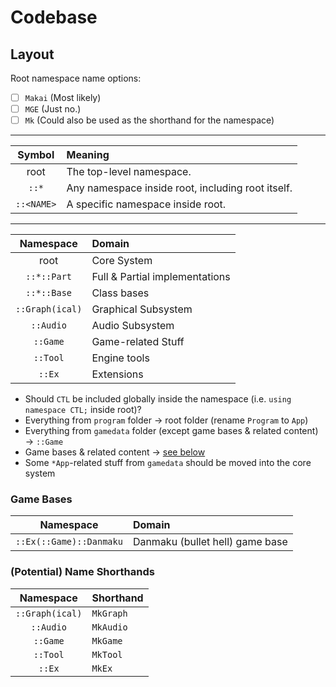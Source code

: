 # Codebase

## Layout

Root namespace name options:
- [ ] `Makai` (Most likely)
- [ ] `MGE` (Just no.)
- [ ] `Mk` (Could also be used as the shorthand for the namespace)

---

| Symbol | Meaning |
|:-:|:-|
| root | The top-level namespace. |
| `::*` | Any namespace inside root, including root itself. |
| `::<NAME>` | A specific namespace inside root. |

---

| Namespace | Domain |
|:-:|:-|
| root | Core System |
| `::*::Part` | Full & Partial implementations |
| `::*::Base` | Class bases |
| `::Graph(ical)` | Graphical Subsystem |
| `::Audio` | Audio Subsystem |
| `::Game` | Game-related Stuff |
| `::Tool` | Engine tools |
| `::Ex` | Extensions |

- Should `CTL` be included globally inside the namespace (i.e. `using namespace CTL;` inside root)?
- Everything from `program` folder → root folder (rename `Program` to `App`)
- Everything from `gamedata` folder (except game bases & related content) → `::Game`
- Game bases & related content → [see below](#Game-Bases)
- Some `*App`-related stuff from `gamedata` should be moved into the core system

### Game Bases

| Namespace | Domain |
|:-:|:-|
| `::Ex(::Game)::Danmaku` | Danmaku (bullet hell) game base |

### (Potential) Name Shorthands


| Namespace | Shorthand |
|:-:|:-|
| `::Graph(ical)` | `MkGraph` |
| `::Audio` | `MkAudio` |
| `::Game` | `MkGame` |
| `::Tool` | `MkTool` |
| `::Ex` | `MkEx` |
